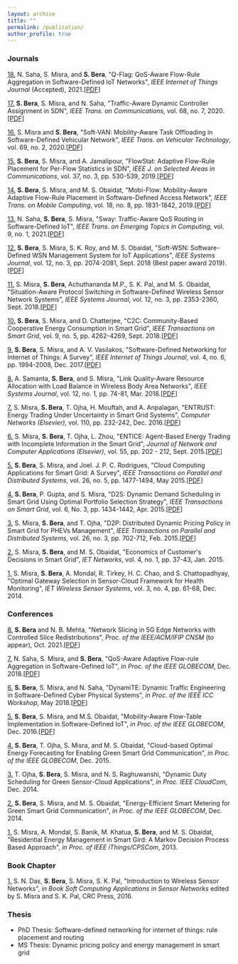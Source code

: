 ```yaml
---
layout: archive
title: ""
permalink: /publication/
author_profile: true
--- 
```


<h3>Journals</h3>

[18.]() N. Saha, S. Misra, and <b>S. Bera</b>, "Q-Flag: QoS-Aware Flow-Rule Aggregation in Software-Defined IoT Networks", <i>IEEE Internet of Things Journal</i> (Accepted), 2021.[[PDF]()]

[17.](https://ieeexplore.ieee.org/document/9046815) <b>S. Bera</b>, S. Misra, and N. Saha, "Traffic-Aware Dynamic Controller Assignment in SDN", <i>IEEE Trans. on Communications</i>, vol. 68, no. 7, 2020.[[PDF](https://samareshbera.github.io/files/DCA.pdf)]

[16.](https://ieeexplore.ieee.org/document/8930056) S. Misra and <b>S. Bera</b>, "Soft-VAN: Mobility-Aware Task Offloading in Software-Defined Vehicular Network", <i>IEEE Trans. on Vehicular Technology</i>, vol. 69, no. 2, 2020.[[PDF](https://samareshbera.github.io/files/Soft-VAN.pdf)]

[15.](https://ieeexplore.ieee.org/document/8624498/) <b>S. Bera</b>, S. Misra, and A. Jamalipour, "FlowStat: Adaptive Flow-Rule Placement for Per-Flow Statistics in SDN", <i>IEEE J. on Selected Areas in Communications</i>, vol. 37, no. 3, pp. 530-539, 2019.[[PDF](https://samareshbera.github.io/files/FlowStat.pdf)]

[14.](https://ieeexplore.ieee.org/document/8454737/) <b>S. Bera</b>, S. Misra, and M. S. Obaidat, "Mobi-Flow: Mobility-Aware Adaptive Flow-Rule Placement in Software-Defined Access Network", <i>IEEE Trans. on Mobile Computing</i>, vol. 18, no. 8, pp. 1831-1842, 2019.[[PDF](https://samareshbera.github.io/files/MobiFlow.pdf)]

[13.](https://ieeexplore.ieee.org/document/8385144/) N. Saha, <b>S. Bera</b>, S. Misra, "Sway: Traffic-Aware QoS Routing in Software-Defined IoT", <i>IEEE Trans. on Emerging Topics in Computing</i>, vol. 9, no. 1, 2021.[[PDF](https://samareshbera.github.io/files/Sway.pdf)]

[12.](ieeexplore.ieee.org/document/7740067/) <b>S. Bera</b>, S. Misra, S. K. Roy, and M. S. Obaidat, "Soft-WSN: Software-Defined WSN Management System for IoT Applications", <i>IEEE Systems Journal</i>, vol. 12, no. 3, pp. 2074-2081, Sept. 2018 (Best paper award 2019).[[PDF](https://samareshbera.github.io/files/SoftWSN.pdf)]

[11.](ieeexplore.ieee.org/document/7740067/) S. Misra, <b>S. Bera</b>, Achuthananda M.P., S. K. Pal, and M. S. Obaidat, "Situation-Aware Protocol Switching in Software-Defined Wireless Sensor Network Systems", <i>IEEE Systems Journal</i>, vol. 12, no. 3, pp. 2353-2360, Sept. 2018.[[PDF](https://samareshbera.github.io/files/SAPS.pdf)]

[10.](ieeexplore.ieee.org/document/7817887/) <b>S. Bera</b>, S. Misra, and D. Chatterjee, "C2C: Community-Based Cooperative Energy Consumption in Smart Grid", <i>IEEE Transactions on Smart Grid</i>, vol. 9, no. 5, pp. 4262-4269, Sept. 2018.[[PDF](https://samareshbera.github.io/files/C2C.pdf)]

[9.](ieeexplore.ieee.org/document/8017556/) <b>S. Bera</b>, S. Misra, and A. V. Vasilakos, "Software-Defined Networking for Internet of Things: A Survey", <i>IEEE Internet of Things Journal</i>, vol. 4, no. 6, pp. 1994-2008, Dec. 2017.[[PDF](https://samareshbera.github.io/files/SDIoT.pdf)]

[8.](ieeexplore.ieee.org/document/7182257/) A. Samanta, <b>S. Bera</b>, and S. Misra, "Link Quality-Aware Resource Allocation with Load Balance in Wireless Body Area Networks", <i>IEEE Systems Journal</i>, vol. 12, no. 1, pp. 74-81, Mar. 2018.[[PDF](https://samareshbera.github.io/files/DSCA.pdf)]

[7.](www.sciencedirect.com/science/article/pii/S1389128616303206) S. Misra, <b>S. Bera</b>, T. Ojha, H. Mouftah, and A. Anpalagan, "ENTRUST: Energy Trading Under Uncertainty in Smart Grid Systems", <i>Computer Networks (Elsevier)</i>, vol. 110, pp. 232-242, Dec. 2016.[[PDF](https://samareshbera.github.io/files/ENTRUST.pdf)]

[6.](www.sciencedirect.com/science/article/pii/S1084804515001083) S. Misra, <b>S. Bera</b>, T. Ojha, L. Zhou, "ENTICE: Agent-Based Energy Trading with Incomplete Information in the Smart Grid", <i>Journal of Network and Computer Applications (Elsevier)</i>, vol. 55, pp. 202 - 212, Sept. 2015.[[PDF](https://samareshbera.github.io/files/ENTICE.pdf)]

[5.](ieeexplore.ieee.org/document/6809180/) <b>S. Bera</b>, S. Misra, and Joel. J. P. C. Rodrigues, "Cloud Computing Applications for Smart Grid: A Survey", <i>IEEE Transactions on Parallel and Distributed Systems</i>, vol. 26, no. 5, pp. 1477-1494, May 2015.[[PDF](https://samareshbera.github.io/files/SGSurvey.pdf)]

[4.](ieeexplore.ieee.org/document/7029140/) <b>S. Bera</b>, P. Gupta, and S. Misra, "D2S: Dynamic Demand Scheduling in Smart Grid Using Optimal Portfolio Selection Strategy", <i>IEEE Transactions on Smart Grid</i>, vol. 6, No. 3, pp. 1434-1442, Apr. 2015.[[PDF](https://samareshbera.github.io/files/D2S.pdf)]

[3.](ieeexplore.ieee.org/document/6782392/) S. Misra, <b>S. Bera</b>, and T. Ojha, "D2P: Distributed Dynamic Pricing Policy in Smart Grid for PHEVs Management", <i>IEEE Transactions on Parallel and Distributed Systems</i>, vol. 26, no. 3, pp. 702-712, Feb. 2015.[[PDF](https://samareshbera.github.io/files/D2P.pdf)]

[2.](ieeexplore.ieee.org/document/6994376/) S. Misra, <b>S. Bera</b>, and M. S. Obaidat, "Economics of Customer's Decisions in Smart Grid", <i>IET Networks</i>, vol. 4, no. 1, pp. 37-43, Jan. 2015.

[1.](ieeexplore.ieee.org/document/6828878/) S. Misra, <b>S. Bera</b>, A. Mondal, R. Tirkey, H. C. Chao, and S. Chattopadhyay, "Optimal Gateway Selection in Sensor-Cloud Framework for Health Monitoring", <i>IET Wireless Sensor Systems</i>, vol. 3, no. 4, pp. 61-68, Dec. 2014.


<h3>Conferences</h3>

[8.]() <b>S. Bera</b> and N. B. Mehta, "Network Slicing in 5G Edge Networks with Controlled Slice Redistributions", <i>Proc. of the IEEE/ACM/IFIP CNSM</i> (to appear), Oct. 2021.[[PDF]()]

[7.](https://ieeexplore.ieee.org/document/8647471/) N. Saha, S. Misra, and <b>S. Bera</b>, "QoS-Aware Adaptive Flow-rule Aggregation in Software-Defined IoT", <i>in Proc. of the IEEE GLOBECOM</i>, Dec. 2018.[[PDF](https://samareshbera.github.io/files/Dual.pdf)]

[6.](https://ieeexplore.ieee.org/document/8403550/) <b>S. Bera</b>, S. Misra, and N. Saha, "DynamiTE: Dynamic Traffic Engineering in Software-Defined Cyber Physical Systems", <i>in Proc. of the IEEE ICC Workshop</i>, May 2018.[[PDF](https://samareshbera.github.io/files/DynamiTE.pdf)]

[5.](ieeexplore.ieee.org/document/7841995/) <b>S. Bera</b>, S. Misra, and M.S. Obaidat, "Mobility-Aware Flow-Table Implementation in Software-Defined IoT", <i>in Proc. of the IEEE GLOBECOM</i>, Dec. 2016.[[PDF](https://samareshbera.github.io/files/Mobi-Flow-Conference.pdf)]

[4.](ieeexplore.ieee.org/document/7417591/) <b>S. Bera</b>, T. Ojha, S. Misra, and M. S. Obaidat, "Cloud-based Optimal Energy Forecasting for Enabling Green Smart Grid Communication", <i>in Proc. of the IEEE GLOBECOM</i>, Dec. 2015.

[3.](ieeexplore.ieee.org/document/7037771/) T. Ojha, <b>S. Bera</b>, S. Misra, and N. S. Raghuwanshi, "Dynamic Duty Scheduling for Green Sensor-Cloud Applications", <i>in Proc. IEEE CloudCom</i>, Dec. 2014.

[2.](ieeexplore.ieee.org/document/7037178/) <b>S. Bera</b>, S. Misra, and M. S. Obaidat, "Energy-Efficient Smart Metering for Green Smart Grid Communication", <i>in Proc. of the IEEE GLOBECOM</i>, Dec. 2014.

[1.](ieeexplore.ieee.org/document/6682213/) S. Misra, A. Mondal, S. Banik, M. Khatua, <b>S. Bera</b>, and M. S. Obaidat, "Residential Energy Management in Smart Gird: A Markov Decision Process Based Approach", <i>in Proc. of IEEE iThings/CPSCom</i>, 2013.


<h3>Book Chapter</h3>

[1.](https://www.crcpress.com/Soft-Computing-Applications-in-Sensor-Networks/Pal-Misra/p/book/9781482298758) S. N. Das, <b>S. Bera</b>, S. Misra, S. K. Pal, "Introduction to Wireless Sensor Networks", <i>in Book Soft Computing Applications in Sensor Networks</i> edited by S. Misra and S. K. Pal, CRC Press, 2016.


<h3>Thesis</h3>

* PhD Thesis: Software-defined networking for internet of things: rule placement and routing
* MS Thesis: Dynamic pricing policy and energy management in smart grid
